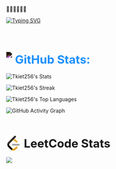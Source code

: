 👋👋👋👋👋👋
<!--
**Tkiet256/Tkiet256** is a ✨ _special_ ✨ repository because its `README.md` (this file) appears on your GitHub profile.

Here are some ideas to get you started:

- 🔭 I’m currently working on ...
- 🌱 I’m currently learning ...
- 👯 I’m looking to collaborate on ...
- 🤔 I’m looking for help with ...
- 💬 Ask me about ...
- 📫 How to reach me: ...
- 😄 Pronouns: ...
- ⚡ Fun fact: ...
-->
 [![Typing SVG](https://readme-typing-svg.demolab.com?font=Fira+Code&pause=1000&width=600&height=30&lines=Hi%2C+I'm+Tuan+Kiet)](https://git.io/typing-svg)

<img src="https://raw.githubusercontent.com/andreasbm/readme/master/assets/lines/rainbow.png" width="100%" height="4px">




<img src="https://raw.githubusercontent.com/andreasbm/readme/master/assets/lines/rainbow.png" width="100%" height="4px">



<h2 style="color:#1E90FF; display: flex; align-items: center;">
  <a href="img/github.png" style="display: inline-flex; align-items: center; text-decoration: none;">
    <img src="https://cdn.jsdelivr.net/gh/devicons/devicon/icons/github/github-original.svg" height="40" style="margin-right: 8px; filter: invert(1);">
    <span style="color:#1E90FF; font-size: 1.5em;">GitHub Stats:</span>
  </a>
</h2>



![Tkiet256's Stats](https://github-readme-stats.vercel.app/api?username=Tkiet256&theme=tokyonight&show_icons=true&hide_border=true&count_private=true)

![Tkiet256's Streak](https://github-readme-streak-stats.herokuapp.com/?user=Tkiet256&theme=tokyonight&hide_border=true)

![Tkiet256's Top Languages](https://github-readme-stats.vercel.app/api/top-langs/?username=Tkiet256&theme=tokyonight&show_icons=true&hide_border=true&layout=compact)

![GitHub Activity Graph](https://github-readme-activity-graph.vercel.app/graph?username=Tkiet256&theme=react-dark)

<img src="https://raw.githubusercontent.com/andreasbm/readme/master/assets/lines/rainbow.png" width="100%" height="4px">

<h2 style="color:#1E90FF; display: flex; align-items: center;">
    <a href="https://leetcode.com/u/Tkiet256/" style="display: inline-flex; align-items: center; text-decoration: none;">
        <img src="img/leetcode.svg" height="40" style="margin-right: 8px;">
        <span style="font-size: 1.5em;">LeetCode Stats</span>
      </a>
</h2>

<p>
    <a href="https://leetcode.com/u/Tkiet256/">
    <img src="https://leetcard.jacoblin.cool/Tkiet256?theme=dark&ext=heatmap">
    </a>
</p>


